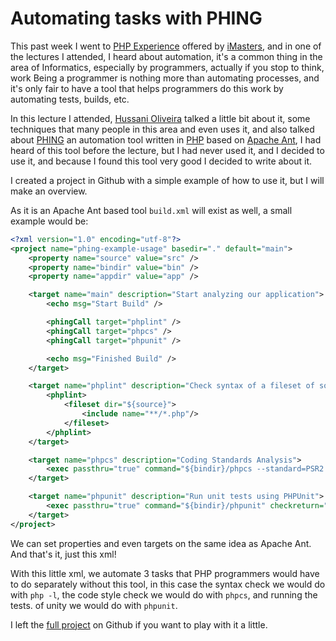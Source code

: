 # Automating tasks with PHING

This past week I went to <a href="http://phpexperience2016.imasters.com.br" target="_blank">PHP Experience</a> offered by  <a href="http://imasters.com.br/" target="_blank">iMasters</a>, and in one of the lectures I attended, I heard about automation, it's a common thing in the area of Informatics, especially by programmers, actually if you stop to think, work Being a programmer is nothing more than automating processes, and it's only fair to have a tool that helps programmers do this work by automating tests, builds, etc.

In this lecture I attended, <a href="https://twitter.com/hussanii" target="_blank">Hussani Oliveira</a> talked a little bit about it, some techniques that many people in this area and even uses it, and also talked about <a href="https://www.phing.info/" target="_blank">PHING</a> an automation tool written in <a href="http://php.net/" target="_blank">PHP</a> based on <a href="http://ant.apache.org/" target="_blank">Apache Ant</a>, I had heard of this tool before the lecture, but I had never used it, and I decided to use it, and because I found this tool very good I decided to write about it.

I created a project in Github with a simple example of how to use it, but I will make an overview.

As it is an Apache Ant based tool `build.xml` will exist as well, a small example would be:

```xml
<?xml version="1.0" encoding="utf-8"?>
<project name="phing-example-usage" basedir="." default="main">
    <property name="source" value="src" />
    <property name="bindir" value="bin" />
    <property name="appdir" value="app" />

    <target name="main" description="Start analyzing our application">
        <echo msg="Start Build" />

        <phingCall target="phplint" />
        <phingCall target="phpcs" />
        <phingCall target="phpunit" />

        <echo msg="Finished Build" />
    </target>

    <target name="phplint" description="Check syntax of a fileset of source files.">
        <phplint>
            <fileset dir="${source}">
                <include name="**/*.php"/>
            </fileset>
        </phplint>
    </target>

    <target name="phpcs" description="Coding Standards Analysis">
        <exec passthru="true" command="${bindir}/phpcs --standard=PSR2 ${source}" checkreturn="true" />
    </target>

    <target name="phpunit" description="Run unit tests using PHPUnit">
        <exec passthru="true" command="${bindir}/phpunit" checkreturn="true"/>
    </target>
</project>
```

We can set properties and even targets on the same idea as Apache Ant. And that's it, just this xml!

With this little xml, we automate 3 tasks that PHP programmers would have to do separately without this tool, in this case the syntax check we would do with `php -l`, the code style check we would do with `phpcs`, and running the tests. of unity we would do with `phpunit`.

I left the <a href="https://github.com/reisraff/phing-example-usage" target="_blank">full project</a> on Github if you want to play with it a little.
